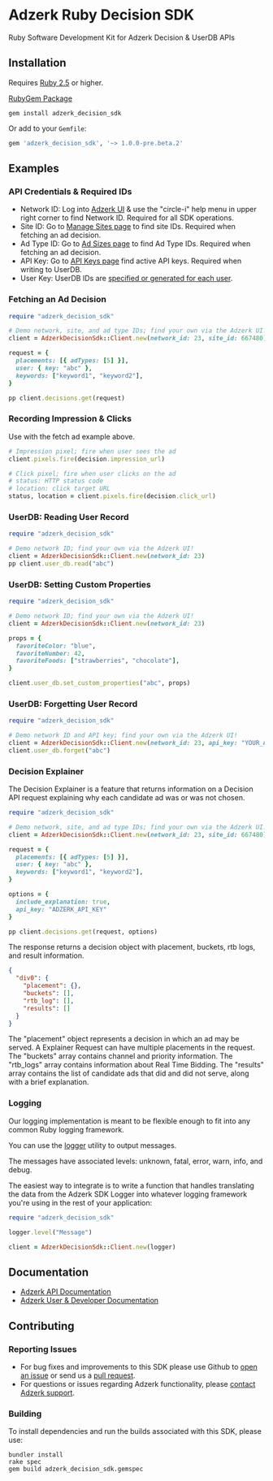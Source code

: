 # Adzerk Ruby Decision SDK

Ruby Software Development Kit for Adzerk Decision & UserDB APIs

## Installation

Requires [Ruby 2.5](https://en.wikipedia.org/wiki/Ruby_(programming_language)#Table_of_versions) or higher.

[RubyGem Package](https://rubygems.org/gems/adzerk_decision_sdk)

```shell
gem install adzerk_decision_sdk
```

Or add to your `Gemfile`:

```ruby
gem 'adzerk_decision_sdk', '~> 1.0.0-pre.beta.2'
```

## Examples

### API Credentials & Required IDs

- Network ID: Log into [Adzerk UI](https://app.adzerk.com/) & use the "circle-i" help menu in upper right corner to find Network ID. Required for all SDK operations.
- Site ID: Go to [Manage Sites page](https://app.adzerk.com/#!/sites/) to find site IDs. Required when fetching an ad decision.
- Ad Type ID: Go to [Ad Sizes page](https://app.adzerk.com/#!/ad-sizes/) to find Ad Type IDs. Required when fetching an ad decision.
- API Key: Go to [API Keys page](https://app.adzerk.com/#!/api-keys/) find active API keys. Required when writing to UserDB.
- User Key: UserDB IDs are [specified or generated for each user](https://dev.adzerk.com/reference/userdb#passing-the-userkey).

### Fetching an Ad Decision

```ruby
require "adzerk_decision_sdk"

# Demo network, site, and ad type IDs; find your own via the Adzerk UI!
client = AdzerkDecisionSdk::Client.new(network_id: 23, site_id: 667480)

request = {
  placements: [{ adTypes: [5] }],
  user: { key: "abc" },
  keywords: ["keyword1", "keyword2"],
}

pp client.decisions.get(request)
```

### Recording Impression & Clicks

Use with the fetch ad example above.

```ruby
# Impression pixel; fire when user sees the ad
client.pixels.fire(decision.impression_url)

# Click pixel; fire when user clicks on the ad
# status: HTTP status code
# location: click target URL
status, location = client.pixels.fire(decision.click_url)
```

### UserDB: Reading User Record

```ruby
require "adzerk_decision_sdk"

# Demo network ID; find your own via the Adzerk UI!
client = AdzerkDecisionSdk::Client.new(network_id: 23)
pp client.user_db.read("abc")
```

### UserDB: Setting Custom Properties

```ruby
require "adzerk_decision_sdk"

# Demo network ID; find your own via the Adzerk UI!
client = AdzerkDecisionSdk::Client.new(network_id: 23)

props = {
  favoriteColor: "blue",
  favoriteNumber: 42,
  favoriteFoods: ["strawberries", "chocolate"],
}

client.user_db.set_custom_properties("abc", props)
```

### UserDB: Forgetting User Record

```ruby
require "adzerk_decision_sdk"

# Demo network ID and API key; find your own via the Adzerk UI!
client = AdzerkDecisionSdk::Client.new(network_id: 23, api_key: "YOUR_API_KEY")
client.user_db.forget("abc")
```

### Decision Explainer

The Decision Explainer is a feature that returns information on a Decision API request explaining why each candidate ad was or was not chosen. 

```ruby
require "adzerk_decision_sdk"

# Demo network, site, and ad type IDs; find your own via the Adzerk UI!
client = AdzerkDecisionSdk::Client.new(network_id: 23, site_id: 667480)

request = {
  placements: [{ adTypes: [5] }],
  user: { key: "abc" },
  keywords: ["keyword1", "keyword2"],
}

options = {
  include_explanation: true,
  api_key: "ADZERK_API_KEY"
}

pp client.decisions.get(request, options)
```

The response returns a decision object with placement, buckets, rtb logs, and result information.
``` json
{
  "div0": {
    "placement": {},
    "buckets": [],
    "rtb_log": [],
    "results": []
  }
}
```
The "placement" object represents a decision in which an ad may be served. A Explainer Request can have multiple placements in the request.
The "buckets" array contains channel and priority information.
The "rtb_logs" array contains information about Real Time Bidding.
The "results" array contains the list of candidate ads that did and did not serve, along with a brief explanation.

### Logging

Our logging implementation is meant to be flexible enough to fit into any common Ruby logging framework.

You can use the [logger](https://ruby-doc.org/stdlib-2.4.0/libdoc/logger/rdoc/Logger.html) utility to output messages. 

The messages have associated levels: unknown, fatal, error, warn, info, and debug.

The easiest way to integrate is to write a function that handles translating the data from the Adzerk SDK Logger into whatever logging framework you're using in the rest of your application:

```ruby
require "adzerk_decision_sdk"

logger.level("Message")

client = AdzerkDecisionSdk::Client.new(logger)
```

## Documentation

- [Adzerk API Documentation](https://dev.adzerk.com/reference)
- [Adzerk User & Developer Documentation](https://dev.adzerk.com/docs)

## Contributing

### Reporting Issues

- For bug fixes and improvements to this SDK please use Github to [open an issue](https://github.com/adzerk/adzerk-decision-sdk-ruby/issues) or send us a [pull request](https://github.com/adzerk/adzerk-decision-sdk-ruby/pulls).
- For questions or issues regarding Adzerk functionality, please [contact Adzerk support](https://adzerk.com/help/).

### Building

To install dependencies and run the builds associated with this SDK, please use:

```
bundler install
rake spec
gem build adzerk_decision_sdk.gemspec
```